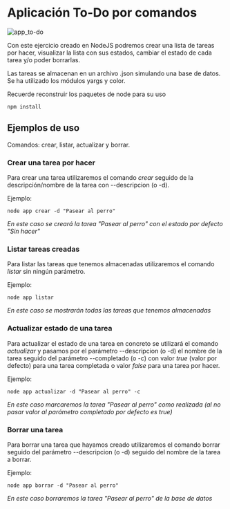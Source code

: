 # Aplicación To-Do por comandos

![app_to-do](https://user-images.githubusercontent.com/72708265/99314243-15f13480-2861-11eb-8c42-8c44ebcc1f99.png)

Con este ejercicio creado en NodeJS podremos crear una lista de tareas por hacer, visualizar la lista con sus estados, cambiar el estado de cada tarea y/o poder borrarlas.

Las tareas se almacenan en un archivo .json simulando una base de datos.
Se ha utilizado los módulos yargs y color.

Recuerde reconstruir los paquetes de node para su uso
```
npm install
```

## Ejemplos de uso

Comandos: crear, listar, actualizar y borrar.

### Crear una tarea por hacer
Para crear una tarea utilizaremos el comando _crear_ seguido de la descripción/nombre de la tarea con --descripcion (o -d).

Ejemplo:
```
node app crear -d "Pasear al perro"
```
_En este caso se creará la tarea "Pasear al perro" con el estado por defecto "Sin hacer"_

### Listar tareas creadas
Para listar las tareas que tenemos almacenadas utilizaremos el comando _listar_ sin ningún parámetro.

Ejemplo:
```
node app listar
```
_En este caso se mostrarán todas las tareas que tenemos almacenadas_

### Actualizar estado de una tarea
Para actualizar el estado de una tarea en concreto se utilizará el comando _actualizar_ y pasamos por el parámetro --descripcion (o -d) el nombre de la tarea seguido del parámetro --completado (o -c) con valor _true_ (valor por defecto) para una tarea completada o valor _false_ para una tarea por hacer.

Ejemplo:
```
node app actualizar -d "Pasear al perro" -c
```
_En este caso marcaremos la tarea "Pasear al perro" como realizada (al no pasar valor al parámetro completado por defecto es true)_

### Borrar una tarea
Para borrar una tarea que hayamos creado utilizaremos el comando borrar seguido del parámetro --descripcion (o -d) seguido del nombre de la tarea a borrar.

Ejemplo:
```
node app borrar -d "Pasear al perro"
```
_En este caso borraremos la tarea "Pasear al perro" de la base de datos_
